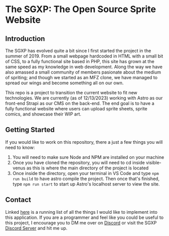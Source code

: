 # The SGXP: The Open Source Sprite Website

## Introduction
The SGXP has evolved quite a bit since I first started the project in the summer of 2019. From a small webpage hardcoded in HTML with a small bit of CSS, to a fully functional site based in PHP, this site has grown at the same speed as my knowledge in web development. Along the way we have also amassed a small community of members pasionate about the medium of spriting; and though we started as an MFZ clone, we have managed to spread our wings and become something all on our own.

This repo is a project to transition the current website to fit new technologies. We are currently (as of 12/13/2023) working with Astro as our front-end Strapi as our CMS on the back-end. The end goal is to have a fully functional website where users can upload sprite sheets, sprite comics, and showcase their WIP art.

## Getting Started

If you would like to work on this repository, there a just a few things you will need to know:

1. You will need to make sure Node and NPM are installed on your machine
2. Once you have cloned the repository, you will need to cd inside visible-venus as this is where the main directory of the project is located
3. Once inside the directory, open your terminal in VS Code and type `npm run build` to have astro compile the project. Then once that's finished, type `npm run start` to start up Astro's localhost server to view the site.

## Contact

Linked [here](https://github.com/Xypter/SGXP/issues/1) is a running list of all the things I would like to implement into this application. If you are a programmer and feel like you could be useful to this project, I encourage you to DM me over on [Discord](https://discordapp.com/channels/@me/196978916123082752) or visit the SGXP [Discord Server](https://discord.gg/XsBWEWnYWP) and hit me up.
